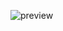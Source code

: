 ![preview](https://github.com/ahlam-laouadi/Template_ReactJS/assets/124285240/4c398a30-42cc-407b-87b6-a320b7febde7)

